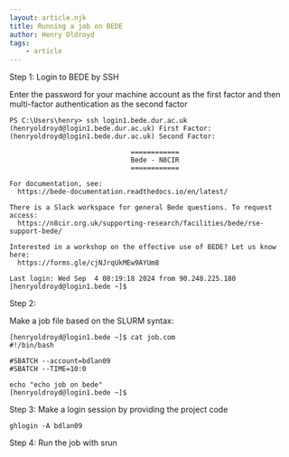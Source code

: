 ```yaml
---
layout: article.njk
title: Running a job on BEDE
author: Henry Oldroyd
tags:
    - article
---
```


Step 1: Login to BEDE by SSH

Enter the password for your machine account as the first factor and then multi-factor authentication as the second factor

```
PS C:\Users\henry> ssh login1.bede.dur.ac.uk
(henryoldroyd@login1.bede.dur.ac.uk) First Factor:
(henryoldroyd@login1.bede.dur.ac.uk) Second Factor:

                              ============
                              Bede - N8CIR
                              ============

For documentation, see:
  https://bede-documentation.readthedocs.io/en/latest/

There is a Slack workspace for general Bede questions. To request access:
  https://n8cir.org.uk/supporting-research/facilities/bede/rse-support-bede/

Interested in a workshop on the effective use of BEDE? Let us know here:
  https://forms.gle/cjNJrqUkMEw9AYUm8

Last login: Wed Sep  4 08:19:18 2024 from 90.248.225.180
[henryoldroyd@login1.bede ~]$
```

Step 2:

Make a job file based on the SLURM syntax:


```
[henryoldroyd@login1.bede ~]$ cat job.com
#!/bin/bash

#SBATCH --account=bdlan09
#SBATCH --TIME=10:0

echo "echo job on bede"
[henryoldroyd@login1.bede ~]$
```


Step 3:
Make a login session by providing the project code

```
ghlogin -A bdlan09
```

Step 4:
Run the job with srun


